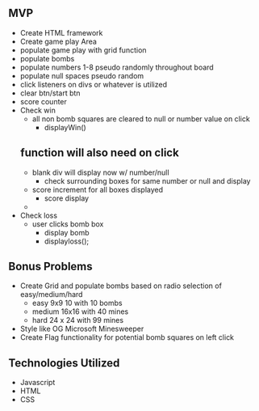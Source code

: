 ## MVP
* Create HTML framework
* Create game play Area
* populate game play with grid function
* populate bombs
* populate numbers 1-8 pseudo randomly throughout board
* populate null spaces pseudo random
* click listeners on divs or whatever is utilized
* clear btn/start btn 
* score counter
* Check win 
    * all non bomb squares are cleared to null or number value on click
        * displayWin()
    ## function will also need on click
     * blank div will display now w/ number/null
        * check surrounding boxes for same number or null and display
     * score increment for all boxes displayed
        * score display
     -
* Check loss
    * user clicks bomb box
        * display bomb
        * displayloss();


## Bonus Problems
* Create Grid and populate bombs based on radio selection of easy/medium/hard
    * easy 9x9 10 with 10 bombs
    * medium 16x16 with 40 mines
    * hard 24 x 24 with 99 mines
* Style like OG Microsoft Minesweeper
* Create Flag functionality for potential bomb squares on left click



## Technologies Utilized 
* Javascript
* HTML
* CSS